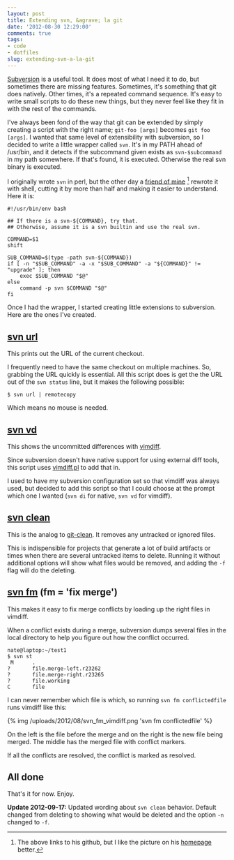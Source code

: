 ```yaml
---
layout: post
title: Extending svn, &agrave; la git
date: '2012-08-30 12:29:00'
comments: true
tags:
- code
- dotfiles
slug: extending-svn-a-la-git
---
```


[Subversion](http://subversion.apache.org/) is a useful tool.  It does most of what I need it to do, but sometimes there are missing features.  Sometimes, it's something that git does natively.  Other times, it's a repeated command sequence.  It's easy to write small scripts to do these new things, but they never feel like they fit in with the rest of the commands.

I've always been fond of the way that git can be extended by simply creating a script with the right name; `git-foo [args]` becomes `git foo [args]`.  I wanted that same level of extensibility with subversion, so I decided to write a little wrapper called `svn`.  It's in my PATH ahead of /usr/bin, and it detects if the subcommand given exists as `svn-$subcommand` in my path somewhere.  If that's found, it is executed.  Otherwise the real svn binary is executed.

I originally wrote `svn` in perl, but the other day a [friend of mine](https://github.com/mrwacky42) [^1] rewrote it with shell, cutting it by more than half and making it easier to understand.  Here it is:

```
#!/usr/bin/env bash

## If there is a svn-${COMMAND}, try that.
## Otherwise, assume it is a svn builtin and use the real svn.

COMMAND=$1
shift

SUB_COMMAND=$(type -path svn-${COMMAND})
if [ -n "$SUB_COMMAND" -a -x "$SUB_COMMAND" -a "${COMMAND}" != "upgrade" ]; then
    exec $SUB_COMMAND "$@"
else
    command -p svn $COMMAND "$@"
fi
```

Once I had the wrapper, I started creating little extensions to subversion.  Here are the ones I've created.

## [svn url](https://github.com/justone/dotfiles-personal/blob/personal/bin/svn-url)

This prints out the URL of the current checkout.

I frequently need to have the same checkout on multiple machines.  So, grabbing the URL quickly is essential.  All this script does is get the the URL out of the `svn status` line, but it makes the following possible:

```
$ svn url | remotecopy
```

Which means no mouse is needed.

## [svn vd](https://github.com/justone/dotfiles-personal/blob/personal/bin/svn-vd)

This shows the uncommitted differences with [vimdiff](http://vimdoc.sourceforge.net/htmldoc/diff.html).

Since subversion doesn't have native support for using external diff tools, this script uses [vimdiff.pl](https://github.com/justone/dotfiles-personal/blob/personal/bin/vimdiff.pl) to add that in.

I used to have my subversion configuration set so that vimdiff was always used, but decided to add this script so that I could choose at the prompt which one I wanted (`svn di` for native, `svn vd` for vimdiff).

## [svn clean](https://github.com/justone/dotfiles-personal/blob/personal/bin/svn-clean)

This is the analog to [git-clean](http://www.kernel.org/pub/software/scm/git/docs/git-clean.html).  It removes any untracked or ignored files.

This is indispensible for projects that generate a lot of build artifacts or times when there are several untracked items to delete.  Running it without additional options will show what files would be removed, and adding the `-f` flag will do the deleting.

## [svn fm](https://github.com/justone/dotfiles-personal/blob/personal/bin/svn-fm) (fm = 'fix merge')

This makes it easy to fix merge conflicts by loading up the right files in vimdiff.

When a conflict exists during a merge, subversion dumps several files in the local directory to help you figure out how the conflict occurred.

```
nate@laptop:~/test1
$ svn st
 M      .
?       file.merge-left.r23262
?       file.merge-right.r23265
?       file.working
C       file
```

I can never remember which file is which, so running `svn fm conflictedfile` runs vimdiff like this:

{% img /uploads/2012/08/svn_fm_vimdiff.png 'svn fm conflictedfile' %}

On the left is the file before the merge and on the right is the new file being merged.  The middle has the merged file with conflict markers.

If all the conflicts are resolved, the conflict is marked as resolved.

## All done

That's it for now.  Enjoy.

**Update 2012-09-17:** Updated wording about `svn clean` behavior.  Default changed from deleting to showing what would be deleted and the option `-n` changed to `-f`.

[^1]: The above links to his github, but I like the picture on his [homepage](http://mrwacky.com/) better.
